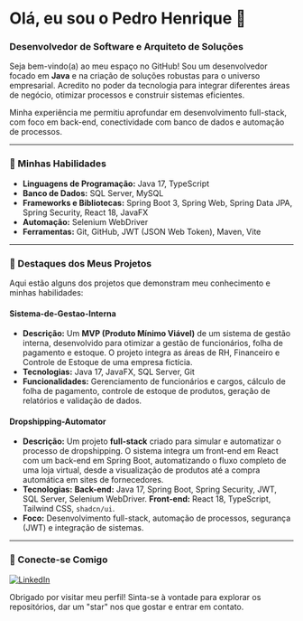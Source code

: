 # Olá, eu sou o Pedro Henrique 👋

### Desenvolvedor de Software e Arquiteto de Soluções

Seja bem-vindo(a) ao meu espaço no GitHub! Sou um desenvolvedor focado em **Java** e na criação de soluções robustas para o universo empresarial. Acredito no poder da tecnologia para integrar diferentes áreas de negócio, otimizar processos e construir sistemas eficientes.

Minha experiência me permitiu aprofundar em desenvolvimento full-stack, com foco em back-end, conectividade com banco de dados e automação de processos.

---

### 💼 Minhas Habilidades

* **Linguagens de Programação:** Java 17, TypeScript
* **Banco de Dados:** SQL Server, MySQL
* **Frameworks e Bibliotecas:** Spring Boot 3, Spring Web, Spring Data JPA, Spring Security, React 18, JavaFX
* **Automação:** Selenium WebDriver
* **Ferramentas:** Git, GitHub, JWT (JSON Web Token), Maven, Vite

---

### 🚀 Destaques dos Meus Projetos

Aqui estão alguns dos projetos que demonstram meu conhecimento e minhas habilidades:

#### **Sistema-de-Gestao-Interna**
* **Descrição:** Um **MVP (Produto Mínimo Viável)** de um sistema de gestão interna, desenvolvido para otimizar a gestão de funcionários, folha de pagamento e estoque. O projeto integra as áreas de RH, Financeiro e Controle de Estoque de uma empresa fictícia.
* **Tecnologias:** Java 17, JavaFX, SQL Server, Git
* **Funcionalidades:** Gerenciamento de funcionários e cargos, cálculo de folha de pagamento, controle de estoque de produtos, geração de relatórios e validação de dados.

#### **Dropshipping-Automator**
* **Descrição:** Um projeto **full-stack** criado para simular e automatizar o processo de dropshipping. O sistema integra um front-end em React com um back-end em Spring Boot, automatizando o fluxo completo de uma loja virtual, desde a visualização de produtos até a compra automática em sites de fornecedores.
* **Tecnologias:** **Back-end:** Java 17, Spring Boot, Spring Security, JWT, SQL Server, Selenium WebDriver. **Front-end:** React 18, TypeScript, Tailwind CSS, `shadcn/ui`.
* **Foco:** Desenvolvimento full-stack, automação de processos, segurança (JWT) e integração de sistemas.

---

### 🌱 Conecte-se Comigo

[![LinkedIn](https://img.shields.io/badge/LinkedIn-Connect-blue)](https://www.linkedin.com/in/pedrodomiciano/)

Obrigado por visitar meu perfil! Sinta-se à vontade para explorar os repositórios, dar um "star" nos que gostar e entrar em contato.
